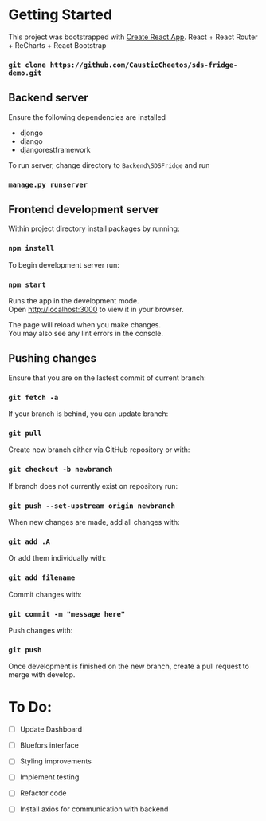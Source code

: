 # Getting Started

This project was bootstrapped with [Create React App](https://github.com/facebook/create-react-app). React + React Router + ReCharts + React Bootstrap

### `git clone https://github.com/CausticCheetos/sds-fridge-demo.git`

## Backend server
Ensure the following dependencies are installed

* djongo
* django
* djangorestframework 

To run server, change directory to `Backend\SDSFridge` and run
### `manage.py runserver`

## Frontend development server

Within project directory install packages by running:
### `npm install`

To begin development server run:

### `npm start`

Runs the app in the development mode.\
Open [http://localhost:3000](http://localhost:3000) to view it in your browser.

The page will reload when you make changes.\
You may also see any lint errors in the console.

## Pushing changes

Ensure that you are on the lastest commit of current branch:

### `git fetch -a`

If your branch is behind, you can update branch:

### `git pull`

Create new branch either via GitHub repository or with:

### `git checkout -b newbranch`

If branch does not currently exist on repository run:

### `git push --set-upstream origin newbranch`

When new changes are made, add all changes with:

### `git add .A`

Or add them individually with:

### `git add filename`

Commit changes with:

### `git commit -m "message here"`

Push changes with:

### `git push`

Once development is finished on the new branch, create a pull request to merge with develop.

# To Do:

- [ ] Update Dashboard
- [ ] Bluefors interface
- [ ] Styling improvements
- [ ] Implement testing
- [ ] Refactor code
- [ ] Install axios for communication with backend

